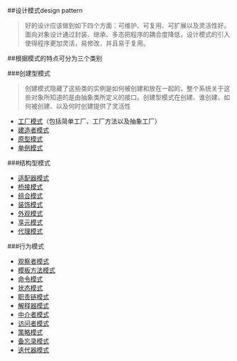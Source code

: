 ##设计模式design pattern
>好的设计应该做到如下四个方面：可维护、可复用、可扩展以及灵活性好。面向对象设计通过封装、继承、多态把程序的耦合度降低，设计模式的引入使得程序更加灵活，易修改，并且易于复用。

##根据模式的特点可分为三个类别

###创建型模式
>创建模式隐藏了这些类的实例是如何被创建和放在一起的，整个系统关于这些对象所知道的是由抽象类所定义的接口。创建型模式在创建、谁创建、如何被创建、以及何时创建提供了灵活性

* [工厂模式][M01]（包括简单工厂、工厂方法以及抽象工厂）
* [建造者模式][M02]
* [原型模式][M03]
* [单例模式][M04]

###结构型模式

* [适配器模式][M05]
* [桥接模式][M06]
* [组合模式][M07]
* [装饰模式][M08]
* [外观模式][M09]
* [享元模式][M10]
* [代理模式][M11]

###行为模式

* [观察者模式][M12]
* [模板方法模式][M13]
* [命令模式][M14]
* [状态模式][M15]
* [职责链模式][M16]
* [解释器模式][M17]
* [中介者模式][M18]
* [访问者模式][M19]
* [策略模式][M20]
* [备忘录模式][M21]
* [迭代器模式][M22]

[M01]:establish_pattern/dp_factory/
[M02]:establish_pattern/dp_builder/
[M03]:establish_pattern/dp_prototype/
[M04]:establish_pattern/dp_singleton/

[M05]:structure_pattern/dp_adapter/
[M06]:structure_pattern/dp_bridge/
[M07]:structure_pattern/dp_composite/
[M08]:structure_pattern/dp_decorator/
[M09]:structure_pattern/dp_facade/
[M10]:structure_pattern/dp_flyweight/
[M11]:structure_pattern/dp_proxy/

[M12]:behavior_pattern/dp_observer/
[M13]:behavior_pattern/dp_templateMethod/
[M14]:behavior_pattern/dp_command/
[M15]:behavior_pattern/dp_state/
[M16]:behavior_pattern/dp_responsibility/
[M17]:behavior_pattern/dp_interpreter/
[M18]:behavior_pattern/dp_mediator/
[M19]:behavior_pattern/dp_visitor/
[M20]:behavior_pattern/dp_strategy/
[M21]:behavior_pattern/dp_memento/
[M22]:behavior_pattern/dp_iterator/
